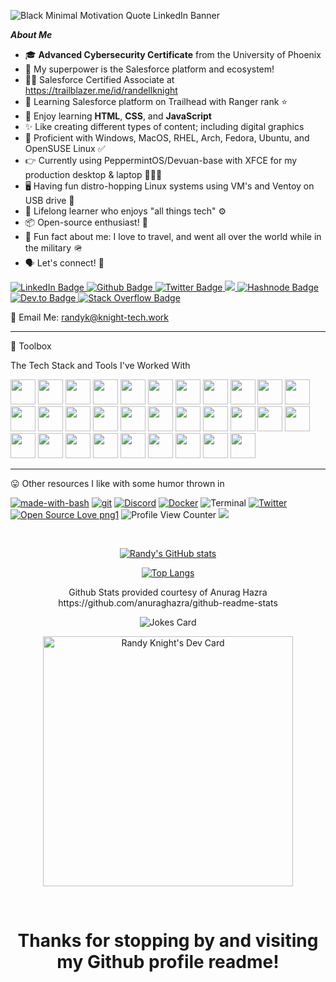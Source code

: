 <!DOCTYPE html>
<html>
<head>

<div class="custom-banner-image" { width: 100% !important;}>

![Black Minimal Motivation Quote LinkedIn Banner](https://github.com/RandellBrianKnight/RandellBrianKnight/assets/6032445/d541b48f-0e5d-48f7-b745-fc70d5846ba0)

</div>

</head>

<body>

***About Me***

- 🎓 **Advanced Cybersecurity Certificate** from the University of Phoenix
- 💪 My superpower is the Salesforce platform and ecosystem!
- 👨‍🎓 Salesforce Certified Associate at https://trailblazer.me/id/randellknight
- 📢 Learning Salesforce platform on Trailhead with Ranger rank ⭐️ 
- 👔 Enjoy learning **HTML**, **CSS**, and **JavaScript**
- ✨ Like creating different types of content; including digital graphics
- 🧙‍  Proficient with Windows, MacOS, RHEL, Arch, Fedora, Ubuntu, and OpenSUSE Linux ✅
- 👉 Currently using PeppermintOS/Devuan-base with XFCE for my production desktop & laptop 👨🏻‍💻
- 🖥️ Having fun distro-hopping Linux systems using VM's and Ventoy on USB drive 🐧
- 🌱 Lifelong learner who enjoys "all things tech" ⚙️
- 📦 Open-source enthusiast! 🎉
- 🌄 Fun fact about me: I love to travel, and went all over the world while in the military 🪖
- 🗣 Let's connect! 🥸

<div id="badges">

  <a href="https://www.linkedin.com/in/RandellKnight">
    <img src="https://img.shields.io/badge/LinkedIn-blue?style=for-the-badge&logo=linkedin&logoColor=white" alt="LinkedIn Badge"/>
  </a>

  <a href="https://github.com/RandellBrianKnight">
    <img src="https://img.shields.io/badge/GitHub-100000?style=for-the-badge&logo=github&logoColor=white" alt="Github Badge"/>
  </a>

  <a href="https://twitter.com/RandellBKnight">
    <img src="https://img.shields.io/badge/Twitter-blue?style=for-the-badge&logo=twitter&logoColor=white" alt="Twitter Badge"/>
  </a>

  <a href="https://www.reddit.com/r/KnightTechWork/">
    <img src="https://img.shields.io/badge/Reddit-FF4500?style=for-the-badge&logo=reddit&logoColor=white"/>
  </a>
  
  <a href="https://blog.knight-tech.work/">
    <img src="https://img.shields.io/badge/Hashnode-2962FF?style=for-the-badge&logo=hashnode&logoColor=white" alt="Hashnode Badge"/>
  </a>

  <a href="https://dev.to/randellbrianknight">
    <img src="https://img.shields.io/badge/dev.to-0A0A0A?style=for-the-badge&logo=dev.to&logoColor=white" alt="Dev.to Badge"/>
  </a>

  <a href="https://meta.stackoverflow.com/users/9393640/knight-tech">
    <img src="https://img.shields.io/badge/Stack_Overflow-FE7A16?style=for-the-badge&logo=stack-overflow&logoColor=white" alt="Stack Overflow Badge"/>
  </a>
  
  📧 Email Me: randyk@knight-tech.work
  
</div>
    
---

🧰 Toolbox

<p title="The Tech Stack and Tools I've Worked With">The Tech Stack and Tools I've Worked With</p>

<div id="html">

<link rel="stylesheet" href="https://cdn.jsdelivr.net/gh/devicons/devicon@v1.14.0/devicon.min.css">

<img src="https://cdn.jsdelivr.net/gh/devicons/devicon/icons/salesforce/salesforce-original.svg" width="40" height="40">
<img src="https://cdn.jsdelivr.net/gh/devicons/devicon/icons/amazonwebservices/amazonwebservices-plain-wordmark.svg" width="40" height="40">
<img src="https://cdn.jsdelivr.net/gh/devicons/devicon/icons/googlecloud/googlecloud-original.svg" width="40" height="40">
<img src="https://cdn.jsdelivr.net/gh/devicons/devicon/icons/azure/azure-original.svg" width="40" height="40">
<img src="https://cdn.jsdelivr.net/gh/devicons/devicon/icons/canva/canva-original.svg" width="40" height="40">
<img src="https://cdn.jsdelivr.net/gh/devicons/devicon/icons/figma/figma-original.svg" width="40" height="40">
<img src="https://cdn.jsdelivr.net/gh/devicons/devicon/icons/gimp/gimp-original-wordmark.svg" width="40" height="40">
<img src="https://cdn.jsdelivr.net/gh/devicons/devicon/icons/inkscape/inkscape-original-wordmark.svg" width="40" height="40">
<img src="https://cdn.jsdelivr.net/gh/devicons/devicon/icons/vscode/vscode-original-wordmark.svg" width="40" height="40">
<img src="https://cdn.jsdelivr.net/gh/devicons/devicon/icons/codepen/codepen-plain.svg" width="40" height="40">
<img src="https://cdn.jsdelivr.net/gh/devicons/devicon/icons/css3/css3-original-wordmark.svg" width="40" height="40">
<img src="https://cdn.jsdelivr.net/gh/devicons/devicon/icons/html5/html5-original.svg" width="40" height="40">
<img src="https://cdn.jsdelivr.net/gh/devicons/devicon/icons/nodejs/nodejs-original.svg" width="40" height="40">
<img src="https://cdn.jsdelivr.net/gh/devicons/devicon/icons/yarn/yarn-original.svg" width="40" height="40">
<img src="https://cdn.jsdelivr.net/gh/devicons/devicon/icons/heroku/heroku-original-wordmark.svg" width="40" height="40">
<img src="https://cdn.jsdelivr.net/gh/devicons/devicon/icons/devicon/devicon-original-wordmark.svg" width="40" height="40">
<img src="https://cdn.jsdelivr.net/gh/devicons/devicon/icons/jupyter/jupyter-original-wordmark.svg" width="40" height="40">
<img src="https://cdn.jsdelivr.net/gh/devicons/devicon/icons/filezilla/filezilla-plain.svg" width="40" height="40">
<img src="https://cdn.jsdelivr.net/gh/devicons/devicon/icons/ssh/ssh-original-wordmark.svg" width="40" height="40">
<img src="https://cdn.jsdelivr.net/gh/devicons/devicon/icons/docker/docker-original-wordmark.svg" width="40" height="40">
<img src="https://cdn.jsdelivr.net/gh/devicons/devicon/icons/drupal/drupal-original.svg" width="40" height="40">
<img src="https://cdn.jsdelivr.net/gh/devicons/devicon/icons/firefox/firefox-original-wordmark.svg" width="40" height="40">
<img src="https://cdn.jsdelivr.net/gh/devicons/devicon/icons/git/git-original.svg" width="40" height="40">
<img src="https://cdn.jsdelivr.net/gh/devicons/devicon/icons/javascript/javascript-original.svg" width="40" height="40">
<img src="https://cdn.jsdelivr.net/gh/devicons/devicon/icons/linkedin/linkedin-original.svg" width="40" height="40">
<img src="https://cdn.jsdelivr.net/gh/devicons/devicon/icons/linux/linux-original.svg" width="40" height="40">
<img src="https://cdn.jsdelivr.net/gh/devicons/devicon/icons/opensuse/opensuse-original.svg" width="40" height="40">
<img src="https://cdn.jsdelivr.net/gh/devicons/devicon/icons/debian/debian-plain-wordmark.svg" width="40" height="40">
<img src="https://cdn.jsdelivr.net/gh/devicons/devicon/icons/slack/slack-original.svg" width="40" height="40">
<img src="https://cdn.jsdelivr.net/gh/devicons/devicon/icons/twitter/twitter-original.svg" width="40" height="40">
<img src="https://cdn.jsdelivr.net/gh/devicons/devicon/icons/blender/blender-original.svg" width="40" height="40">

</div>

---

<p title="Other resources I like with some humor thrown in">😛 Other resources I like with some humor thrown in</p>
  
<div id="html">

[![made-with-bash](https://img.shields.io/badge/Made%20with-Bash-1f425f.svg)](https://www.gnu.org/software/bash/)
[![git](https://badgen.net/badge/icon/git?icon=git&label)](https://git-scm.com)
[![Discord](https://badgen.net/badge/icon/discord?icon=discord&label)](https://https://discord.com/)
[![Docker](https://badgen.net/badge/icon/docker?icon=docker&label)](https://https://docker.com/)
![Terminal](https://badgen.net/badge/icon/terminal?icon=terminal&label)
[![Twitter](https://badgen.net/badge/icon/twitter?icon=twitter&label)](https://twitter.com)
[![Open Source Love png1](https://badges.frapsoft.com/os/v1/open-source.png?v=103)](https://github.com/ellerbrock/open-source-badges/)
![Profile View Counter](https://komarev.com/ghpvc/?username=RandellBrianKnight)
<img src="https://badgen.net/badge/devrant/ScroogeMacDuck?icon=devrant">

</div>

<br>

<div align="center">

[![Randy's GitHub stats](https://github-readme-stats.vercel.app/api?username=RandellBrianKnight&show_icons=true&theme=solarized-dark)](https://github.com/anuraghazra/github-readme-stats)

[![Top Langs](https://github-readme-stats.vercel.app/api/top-langs/?username=RandellBrianKnight&layout=donut-vertical&show_icons=true&theme=solarized-dark)](https://github.com/anuraghazra/github-readme-stats)

<p title="Github Stats provided courtesy of Anurag Hazra https://github.com/anuraghazra/github-readme-stats">Github Stats provided courtesy of Anurag Hazra https://github.com/anuraghazra/github-readme-stats</p>

</div>

<div id="html" align="center">

<!-- HTML -->
<img src="https://readme-jokes.vercel.app/api" alt="Jokes Card" />

</div>

<div align="center">

<a href="https://app.daily.dev/RandyKnight"><img src="https://api.daily.dev/devcards/7ce33e4730d0494c9d97a4103881b999.png?r=ig4" width="400" alt="Randy Knight's Dev Card"/></a>

</div>

<br>

<div align="center">
             
<p><h1>Thanks for stopping by and visiting my Github profile readme!</h1></p>

</div>
</body>
</html>
